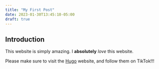 ```yaml
---
title: "My First Post"
date: 2023-01-30T13:45:10-05:00
draft: true
---
```


## Introduction

This website is simply amazing. I **absolutely** *love* this website.

Please make sure to visit the [Hugo](https://gohugo.io) website, and follow them on TikTok!!!


